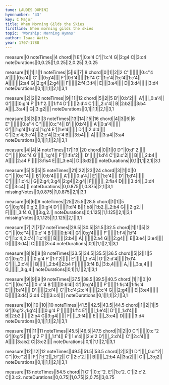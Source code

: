 ```yaml
---
tune: LAUDES DOMINI
hymnnumber: '43'
key: C Major
title: When Morning Gilds the Skies
firstline: When morning gilds the skies
topic: 'Worship: Morning Hymns'
author: Isaac Watts
year: 1707-1788
---
```

measure||0
noteTimes||4
chord||1
E'||0:e'4
C'||1:c'4
G||2:g4
C||3:c4
noteDurations||0,0.25||1,0.25||2,0.25||3,0.25

measure||1||1||1||1
noteTimes||5||6||7||8
chord||0||1||2||2
C''||||||||0:c''4
A'||||||0:a'4||
G'||||0:g'4||||
F'||0:f'4||||||1:f'4
C'||1:c'4||1:c'4||1:c'4||
A||||||||2:a4
G||2:g4||2:g4||||
F||||||2:f4;3:f4||
E||||3:e4||||
D||3:d4||||||3:d4
noteDurations||0,1||1,1||2,1||3,1

measure||2||2||2
noteTimes||9||11||12
chord||5||2||5
B'||0:b'2||||
A'||||_0:a'4||
G'||||||0:g'4
F'||1:f'2.||||1:f'4
D'||||||2:d'4
C'||||_2:c'4||
B||2:b2||||3:b4
A||||_3:a4||
G||3:g2||||
noteDurations||0,1||1,1||2,1||3,1

measure||3||3||3||3
noteTimes||13||14||15||16
chord||4||3||6||6
E''||||||||0:e''4
C''||||||0:c''4||
B'||||0:b'4||||
A'||0:a'4||||||
G'||||1:g'4||1:g'4||1:g'4
E'||1:e'4||||||
D'||||2:d'4||||
C'||2:c'4;3:c'4||||2:c'4||2:c'4
B||||3:b4||||
A||||||3:a4||3:a4
noteDurations||0,1||1,1||2,1||3,1

measure||4||4||4
noteTimes||17||19||20
chord||0||1||0
D''||0:d''2.||||
C''||||||0:c''4
G'||||_1:g'4||
F'||1:fis'2||||
D'||||||1:d'4
C'||2:c'2||||
B||||_2:b4||
A||||||2:a4
F||||||3:fis4
E||||_3:e4||
D||3:d2||||
noteDurations||0,1||1,1||2,1||3,1

measure||5||5||5||5
noteTimes||21||22||23||24
chord||3||1||0||0
C''||||0:c''4||||
B'||0:b'4||||||
A'||||||0:a'4.||
E'||||1:e'4||||
D'||1:d'4||||||
C'||||||1:c'4.||
G||2:g4;3:g4||2:g4||2:g4||
F||||||||_2:fis4
D||||||3:d4||_3:d4
C||||3:c4||||
noteDurations||0,0.875||1,0.875||2,1||3,1
missingNotes||0,0.875||1,0.875||2,1||3,1

measure||6||6||6
noteTimes||25||25.5||28.5
chord||1||1||5
G'||0:g'8||0:g'2.||0:g'4
D'||||||1:d'4
B||1:b8||1:b2.||_2:b4
G||||2:g2.||
F||||||_3:f4
G,||||3:g,2.||
noteDurations||0,1.125||1,1.125||2,1||3,1
missingNotes||0,1.125||1,1.125||2,1||3,1

measure||7||7||7||7
noteTimes||29.5||30.5||31.5||32.5
chord||1||1||5||2
C''||||0:c''4||||0:c''4
B'||||||0:b'4||
G'||0:g'4||||||
F'||||||1:f'4||1:f'4
C'||1:c'4;2:c'4||1:c'4||||
B||||||2:b4||
A||||||||2:a4
G||||2:g4||||
E||3:e4||3:e4||||
D||||||3:d4||
C||||||||3:c4
noteDurations||0,1||1,1||2,1||3,1

measure||8||8||8||8
noteTimes||33.5||34.5||35.5||36.5
chord||5||2||1||5
G'||0:g'2.||||||0:g'4
F'||1:f'2||||||
E'||||||_1:e'4||
D'||2:d'4||||||1:d'4
C'||||_2:c'4||||
B||||||_2:b4||2:b4
F||||||||3:f4
B,||3:b,4||||||
A,||||_3:a,4||||
G,||||||_3:g,4||
noteDurations||0,1||1,1||2,1||3,1

measure||9||9||9||9
noteTimes||37.5||38.5||39.5||40.5
chord||1||1||0||0
C''||||0:c''4||||0:c''4
B'||||||0:b'4||
G'||0:g'4||||||
F'||||||1:fis'4||1:fis'4
E'||||1:e'4||||
D'||||||2:d'4||
C'||1:c'4;2:c'4||||||2:c'4
G||||2:g4||||
E||3:e4||||||
D||||||3:d4||3:d4
C||||3:c4||||
noteDurations||0,1||1,1||2,1||3,1

measure||10||10||10||10
noteTimes||41.5||42.5||43.5||44.5
chord||1||2||1||5
G'||0:g'2.;1:g'4||||||0:g'4
F'||||||||1:f'4
E'||||||_1:e'4||
D'||||_1:d'4||||
B||2:b2.||||||2:b4
G||3:g4||||||
F||||_3:f4||||
E||||||_3:e4||
D||||||||3:d4
noteDurations||0,1||1,1||2,1||3,1

measure||11||11||11
noteTimes||45.5||46.5||47.5
chord||1||2||0
C''||||||0:c''2
G'||0:g'2||||1:g'2
F'||||_1:f'4||
E'||1:e'4||||2:e'2
D'||||_2:d'4||
C'||2:c'4||||
A||||||3:ais2
C||3:c2||||
noteDurations||0,1||1,1||2,1||3,1

measure||12||12||12
noteTimes||49.5||51.5||53.5
chord||2||5||1
D''||||_0:d''2||
C''||0:c''2||||
F'||1:f'2||_1:f'2||
C'||2:c'2.||||
B||||||_2:b4
A||3:a2||||
G||||_3:g2||
noteDurations||0,1||1,1||2,1||3,1

measure||13
noteTimes||54.5
chord||1
C''||0:c''2.
E'||1:e'2.
C'||2:c'2.
C||3:c2.
noteDurations||0,0.75||1,0.75||2,0.75||3,0.75

